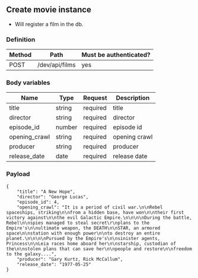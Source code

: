 ## Create movie instance

- Will register a film in the db.

### Definition

| Method | Path           | Must be authenticated? |
| ------ | -------------- | ---------------------- |
| POST   | /dev/api/films | yes                    |

### Body variables

| Name          | Type   | Request  | Description   |
| ------------- | ------ | -------- | ------------- |
| title         | string | required | title         |
| director      | string | required | director      |
| episode_id    | number | required | episode id    |
| opening_crawl | string | required | opening crawl |
| producer      | string | required | producer      |
| release_date  | date   | required | release date  |

### Payload

```
{
    "title": "A New Hope",
    "director": "George Lucas",
    "episode_id": 4,
    "opening_crawl": "It is a period of civil war.\n\nRebel spaceships, striking\n\nfrom a hidden base, have won\n\ntheir first victory against\n\nthe evil Galactic Empire.\n\n\n\nDuring the battle, Rebel\n\nspies managed to steal secret\r\nplans to the Empire's\n\nultimate weapon, the DEATH\n\nSTAR, an armored space\n\nstation with enough power\n\nto destroy an entire planet.\n\n\n\nPursued by the Empire's\n\nsinister agents, Princess\n\nLeia races home aboard her\n\nstarship, custodian of the\n\nstolen plans that can save her\n\npeople and restore\n\nfreedom to the galaxy....",
    "producer": "Gary Kurtz, Rick McCallum",
    "release_date": "1977-05-25"
}
```
